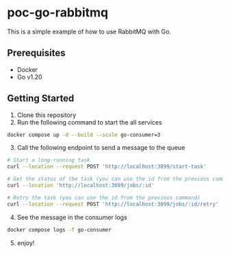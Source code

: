# poc-go-rabbitmq
This is a simple example of how to use RabbitMQ with Go.

## Prerequisites
- Docker
- Go v1.20

## Getting Started
1. Clone this repository
2. Run the following command to start the all services
```bash
docker compose up -d --build --scale go-consumer=3
```
3. Call the following endpoint to send a message to the queue
```bash
# Start a long-running task
curl --location --request POST 'http://localhost:3099/start-task'

# Get the status of the task (you can use the id from the previous command)
curl --location 'http://localhost:3099/jobs/:id'

# Retry the task (you can use the id from the previous command)
curl --location --request POST 'http://localhost:3099/jobs/:id/retry'
```
4. See the message in the consumer logs
```bash
docker compose logs -f go-consumer
```
5. enjoy!
